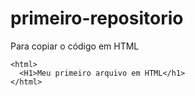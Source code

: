 # primeiro-repositorio

Para copiar o código em HTML
```
<html>
  <H1>Meu primeiro arquivo em HTML</h1>
</html>
```
